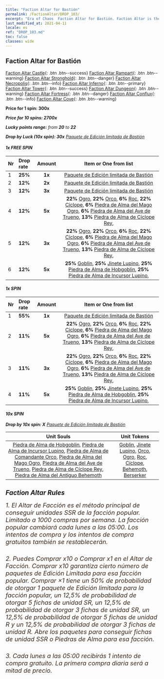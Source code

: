 ```yaml
---
title: "Faction Altar for Bastión"
permalink: /FactionAltar/DROP_103/
excerpt: "Era of Chaos  Faction Altar for Bastión. Faction Altar is the primary method for obtaining SSR units from the popular faction. Limited to 1,000 purchases each week. The popular faction changes at 05:00 every Monday. Purchase attempts and free purchase attempts will also reset then."
last_modified_at: 2021-04-11
locale: es
ref: "DROP_103.md"
toc: false
classes: wide
---
```


##  Faction Altar for **Bastión**

  [Faction Altar Castle](/es/FactionAltar/DROP_101/){: .btn .btn--success} [Faction Altar Rampart](/es/FactionAltar/DROP_102/){: .btn .btn--warning} [Faction Altar Stronghold](/es/FactionAltar/DROP_103/){: .btn .btn--danger} [Faction Altar Necropolis](/es/FactionAltar/DROP_104/){: .btn .btn--info} [Faction Altar Inferno](/es/FactionAltar/DROP_105/){: .btn .btn--primary} [Faction Altar Tower](/es/FactionAltar/DROP_106/){: .btn .btn--success} [Faction Altar Dungeon](/es/FactionAltar/DROP_107/){: .btn .btn--warning} [Faction Altar Fortress](/es/FactionAltar/DROP_108/){: .btn .btn--danger} [Faction Altar Conflux](/es/FactionAltar/DROP_109/){: .btn .btn--info} [Faction Altar Cove](/es/FactionAltar/DROP_112/){: .btn .btn--warning} 

  **Price for 1 spin: 300x** <i class="fas fa-gem"/>

  **Price for 10 spins: 2700x** <i class="fas fa-gem"/>

  **Lucky points range:** from **20** to **22**

  **Drop by Luck (10x spin): 30x** [Paquete de Edición limitada de Bastión](/es/Items/con_2103/)

####  1x FREE SPIN 

  |    Nr    |  Drop rate  |  Amount   |   Item or One from list  |
  |:---------|:------------|:---------:|:------------------------:|
  | 1 | **25%** | **1x** | [Paquete de Edición limitada de Bastión](/es/Items/con_2103/) |
  | 2 | **12%** | **2x** | [Paquete de Edición limitada de Bastión](/es/Items/con_2103/) |
  | 3 | **12%** | **3x** | [Paquete de Edición limitada de Bastión](/es/Items/con_2103/) |
  | 4 | **12%** | **5x** |  **22%** [Ogro](/es/Items/unt_220/),  **22%** [Orco](/es/Items/unt_219/),  **6%** [Roc](/es/Items/unt_221/),  **22%** [Cíclope](/es/Items/unt_222/),  **6%** [Piedra de Alma del Mago Ogro](/es/Items/unt_308/),  **6%** [Piedra de Alma del Ave de Trueno](/es/Items/unt_309/),  **13%** [Piedra de Alma de Cíclope Rey](/es/Items/unt_310/),  |
  | 5 | **12%** | **3x** |  **22%** [Ogro](/es/Items/unt_220/),  **22%** [Orco](/es/Items/unt_219/),  **6%** [Roc](/es/Items/unt_221/),  **22%** [Cíclope](/es/Items/unt_222/),  **6%** [Piedra de Alma del Mago Ogro](/es/Items/unt_308/),  **6%** [Piedra de Alma del Ave de Trueno](/es/Items/unt_309/),  **13%** [Piedra de Alma de Cíclope Rey](/es/Items/unt_310/),  |
  | 6 | **12%** | **5x** |  **25%** [Goblin](/es/Items/unt_217/),  **25%** [Jinete Lupino](/es/Items/unt_218/),  **25%** [Piedra de Alma de Hobgoblin](/es/Items/unt_305/),  **25%** [Piedra de Alma de Incursor Lupino](/es/Items/unt_306/),  |


####  1x SPIN 

  |    Nr    |  Drop rate  |  Amount   |   Item or One from list  |
  |:---------|:------------|:---------:|:------------------------:|
  | 1 | **55%** | **1x** | [Paquete de Edición limitada de Bastión](/es/Items/con_2103/) |
  | 2 | **11%** | **5x** |  **22%** [Ogro](/es/Items/unt_220/),  **22%** [Orco](/es/Items/unt_219/),  **6%** [Roc](/es/Items/unt_221/),  **22%** [Cíclope](/es/Items/unt_222/),  **6%** [Piedra de Alma del Mago Ogro](/es/Items/unt_308/),  **6%** [Piedra de Alma del Ave de Trueno](/es/Items/unt_309/),  **13%** [Piedra de Alma de Cíclope Rey](/es/Items/unt_310/),  |
  | 3 | **11%** | **3x** |  **22%** [Ogro](/es/Items/unt_220/),  **22%** [Orco](/es/Items/unt_219/),  **6%** [Roc](/es/Items/unt_221/),  **22%** [Cíclope](/es/Items/unt_222/),  **6%** [Piedra de Alma del Mago Ogro](/es/Items/unt_308/),  **6%** [Piedra de Alma del Ave de Trueno](/es/Items/unt_309/),  **13%** [Piedra de Alma de Cíclope Rey](/es/Items/unt_310/),  |
  | 4 | **11%** | **5x** |  **25%** [Goblin](/es/Items/unt_217/),  **25%** [Jinete Lupino](/es/Items/unt_218/),  **25%** [Piedra de Alma de Hobgoblin](/es/Items/unt_305/),  **25%** [Piedra de Alma de Incursor Lupino](/es/Items/unt_306/),  |


####  10x SPIN 

  **Drop by 10x spin: X** [Paquete de Edición limitada de Bastión](/es/Items/con_2103/)

  |    Unit Souls    |  Unit Tokens  |
  |:----------------:|:-------------:|
  | [Piedra de Alma de Hobgoblin](/es/Items/unt_305/), [Piedra de Alma de Incursor Lupino](/es/Items/unt_306/), [Piedra de Alma de Comandante Orco](/es/Items/unt_307/), [Piedra de Alma del Mago Ogro](/es/Items/unt_308/), [Piedra de Alma del Ave de Trueno](/es/Items/unt_309/), [Piedra de Alma de Cíclope Rey](/es/Items/unt_310/), [Piedra de Alma del Antiguo Behemoth](/es/Items/unt_311/) | [Goblin](/es/Items/unt_217/), [Jinete Lupino](/es/Items/unt_218/), [Orco](/es/Items/unt_219/), [Ogro](/es/Items/unt_220/), [Roc](/es/Items/unt_221/), [Cíclope](/es/Items/unt_222/), [Behemoth](/es/Items/unt_223/), [Berserker](/es/Items/unt_224/) |



## Faction Altar Rules

  <span style="color: #3c2a1e;font-size:20px">1. El Altar de Facción es el método principal de conseguir unidades SSR de la facción popular. Limitado a 1000 compras por semana. La facción popular cambiará cada lunes a las 05:00. Los intentos de compra y los intentos de compra gratuitos también se restablecerán. </span><br/>

<br/>  <span style="color: #3c2a1e;font-size:20px">2. Puedes Comprar x10 o Comprar x1 en el Altar de Facción. Comprar x10 garantiza cierto número de paquetes de Edición Limitada para esa facción popular. Comprar ×1 tiene un 50% de probabilidad de otorgar 1 paquete de Edición limitada para la facción popular, un 12,5% de probabilidad de otorgar 5 fichas de unidad SR, un 12,5% de probabilidad de otorgar 3 fichas de unidad SR, un 12,5% de probabilidad de otorgar 5 fichas de unidad R y un 12,5% de probabilidad de otorgar 3 fichas de unidad R. Abre los paquetes para conseguir fichas de unidad SSR o Piedras de Alma para esa facción.</span>

<br/>  <span style="color: #3c2a1e;font-size:20px">3. Cada lunes a las 05:00 recibirás 1 intento de compra gratuito. La primera compra diaria será a mitad de precio.</span><br/>

<br/>